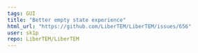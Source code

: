 ```yaml
---
tags: GUI
title: "Better empty state experience"
html_url: "https://github.com/LiberTEM/LiberTEM/issues/656"
user: sk1p
repo: LiberTEM/LiberTEM
---
```



